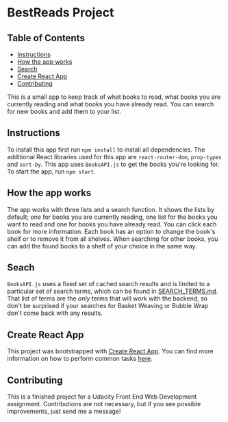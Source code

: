 # BestReads Project

## Table of Contents

* [Instructions](#instructions)
* [How the app works](#how-the-app-works)
* [Search](#search)
* [Create React App](#create-react-app)
* [Contributing](#contributing)

This is a small app to keep track of what books to read, what books you are currently reading and what books you have already read. You can search for new books and add them to your list.

## Instructions

To install this app first run `npm install` to install all dependencies.
The additional React libraries used for this app are `react-router-dom`, `prop-types` and `sort-by`.
This app uses `BooksAPI.js` to get the books you're looking for. To start the app, run `npm start`.

## How the app works

The app works with three lists and a search function. It shows the lists by default; one for books you are currently reading, one list for the books you want to read and one for books you have already read. You can click each book for more information. Each book has an option to change the book's shelf or to remove it from all shelves. When searching for other books, you can add the found books to a shelf of your choice in the same way.

## Seach

`BooksAPI.js` uses a fixed set of cached search results and is limited to a particular set of search terms, which can be found in [SEARCH_TERMS.md](SEARCH_TERMS.md). That list of terms are the _only_ terms that will work with the backend, so don't be surprised if your searches for Basket Weaving or Bubble Wrap don't come back with any results.

## Create React App

This project was bootstrapped with [Create React App](https://github.com/facebookincubator/create-react-app). You can find more information on how to perform common tasks [here](https://github.com/facebookincubator/create-react-app/blob/master/packages/react-scripts/template/README.md).

## Contributing

This is a finished project for a Udacity Front End Web Development assignment. Contributions are not necessary, but if you see possible improvements, just send me a message!